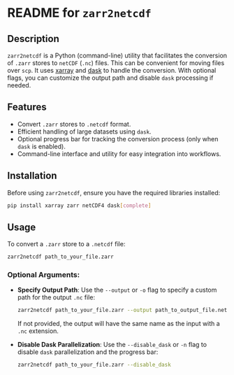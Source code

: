 # README for `zarr2netcdf`

## Description

`zarr2netcdf` is a Python (command-line) utility that facilitates the conversion of `.zarr` stores to `netCDF` (`.nc`) files. This can be convenient for moving files over `scp`. It uses [xarray](https://github.com/pydata/xarray) and [dask](https://github.com/dask/dask) to handle the conversion. With optional flags, you can customize the output path and disable `dask` processing if needed. 

## Features

- Convert `.zarr` stores to `.netcdf` format.
- Efficient handling of large datasets using `dask`.
- Optional progress bar for tracking the conversion process (only when `dask` is enabled).
- Command-line interface and utility for easy integration into workflows.

## Installation

Before using `zarr2netcdf`, ensure you have the required libraries installed:

```bash
pip install xarray zarr netCDF4 dask[complete]
```

## Usage

To convert a `.zarr` store to a `.netcdf` file:

```bash
zarr2netcdf path_to_your_file.zarr
```

### Optional Arguments:

- **Specify Output Path**:
  Use the `--output` or `-o` flag to specify a custom path for the output `.nc` file:

  ```bash
  zarr2netcdf path_to_your_file.zarr --output path_to_output_file.netcdf
  ```

  If not provided, the output will have the same name as the input with a `.nc` extension.

- **Disable Dask Parallelization**:
  Use the `--disable_dask` or `-n` flag to disable `dask` parallelization and the progress bar:

  ```bash
  zarr2netcdf path_to_your_file.zarr --disable_dask
  ```